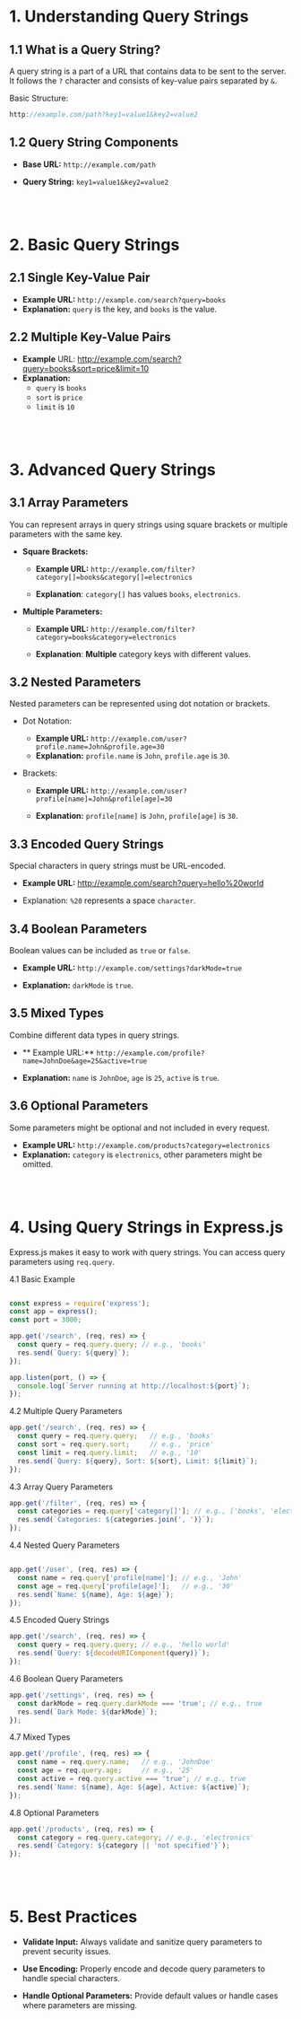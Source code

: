 # 1. Understanding Query Strings

## 1.1 What is a Query String?
A query string is a part of a URL that contains data to be sent to the server. It follows the `?` character and consists of key-value pairs separated by `&`.

Basic Structure:

```js
http://example.com/path?key1=value1&key2=value2
```

## 1.2 Query String Components
- **Base URL:** `http://example.com/path`

- **Query String:** `key1=value1&key2=value2`


<br></br>


# 2. Basic Query Strings
## 2.1 Single Key-Value Pair
- **Example URL:** `http://example.com/search?query=books`
- **Explanation:**  `query` is the key, and `books` is the value.

## 2.2 Multiple Key-Value Pairs

- **Example** URL: http://example.com/search?query=books&sort=price&limit=10
- **Explanation:**
    - `query` is `books`
    - `sort` is `price`
    - `limit` is `10`



<br></br>


# 3. Advanced Query Strings

## 3.1 Array Parameters

You can represent arrays in query strings using square brackets or multiple parameters with the same key.

- **Square Brackets:**

    - **Example URL:** `http://example.com/filter?category[]=books&category[]=electronics`

    - **Explanation**: `category[]` has values `books`, `electronics`.

    
- **Multiple Parameters:**

    - **Example URL:** `http://example.com/filter?category=books&category=electronics`

    - **Explanation**: **Multiple** category keys with different values.

## 3.2 Nested Parameters

Nested parameters can be represented using dot notation or brackets.

- Dot Notation:

    - **Example URL:** `http://example.com/user?profile.name=John&profile.age=30`
    - **Explanation:** `profile.name` is `John`, `profile.age` is `30`.
- Brackets:

    - **Example URL:** `http://example.com/user?profile[name]=John&profile[age]=30`

    - **Explanation:** `profile[name]` is `John`, `profile[age]` is `30`.


## 3.3 Encoded Query Strings

Special characters in query strings must be URL-encoded.

- **Example URL:** http://example.com/search?query=hello%20world

- Explanation: `%20` represents a space `character`.

## 3.4 Boolean Parameters
Boolean values can be included as `true` or `false`.

- **Example URL:** `http://example.com/settings?darkMode=true`

- **Explanation:** `darkMode` is `true`.

## 3.5 Mixed Types
Combine different data types in query strings.

- ** Example URL:** `http://example.com/profile?name=JohnDoe&age=25&active=true`

- **Explanation:** `name` is `JohnDoe`, `age` is `25`, `active` is `true`.

## 3.6 Optional Parameters

Some parameters might be optional and not included in every request.

- **Example URL:** `http://example.com/products?category=electronics`
- **Explanation:** `category` is `electronics`, other parameters might be omitted.


<br></br>

# 4. Using Query Strings in Express.js
Express.js makes it easy to work with query strings. You can access query parameters using `req.query`.

4.1 Basic Example

```js

const express = require('express');
const app = express();
const port = 3000;

app.get('/search', (req, res) => {
  const query = req.query.query; // e.g., 'books'
  res.send(`Query: ${query}`);
});

app.listen(port, () => {
  console.log(`Server running at http://localhost:${port}`);
});
```


4.2 Multiple Query Parameters

```js
app.get('/search', (req, res) => {
  const query = req.query.query;   // e.g., 'books'
  const sort = req.query.sort;     // e.g., 'price'
  const limit = req.query.limit;   // e.g., '10'
  res.send(`Query: ${query}, Sort: ${sort}, Limit: ${limit}`);
});
```


4.3 Array Query Parameters

```js
app.get('/filter', (req, res) => {
  const categories = req.query['category[]']; // e.g., ['books', 'electronics']
  res.send(`Categories: ${categories.join(', ')}`);
});
```

4.4 Nested Query Parameters

```js

app.get('/user', (req, res) => {
  const name = req.query['profile[name]']; // e.g., 'John'
  const age = req.query['profile[age]'];   // e.g., '30'
  res.send(`Name: ${name}, Age: ${age}`);
});

```

4.5 Encoded Query Strings

```js
app.get('/search', (req, res) => {
  const query = req.query.query; // e.g., 'hello world'
  res.send(`Query: ${decodeURIComponent(query)}`);
});

```

4.6 Boolean Query Parameters

```js
app.get('/settings', (req, res) => {
  const darkMode = req.query.darkMode === 'true'; // e.g., true
  res.send(`Dark Mode: ${darkMode}`);
});

```

4.7 Mixed Types

```js
app.get('/profile', (req, res) => {
  const name = req.query.name;   // e.g., 'JohnDoe'
  const age = req.query.age;     // e.g., '25'
  const active = req.query.active === 'true'; // e.g., true
  res.send(`Name: ${name}, Age: ${age}, Active: ${active}`);
});

```

4.8 Optional Parameters
```js
app.get('/products', (req, res) => {
  const category = req.query.category; // e.g., 'electronics'
  res.send(`Category: ${category || 'not specified'}`);
});

```

<br></br>

# 5. Best Practices
- **Validate Input:** Always validate and sanitize query parameters to prevent security issues.

- **Use Encoding:** Properly encode and decode query parameters to handle special characters.

- **Handle Optional Parameters:** Provide default values or handle cases where parameters are missing.
